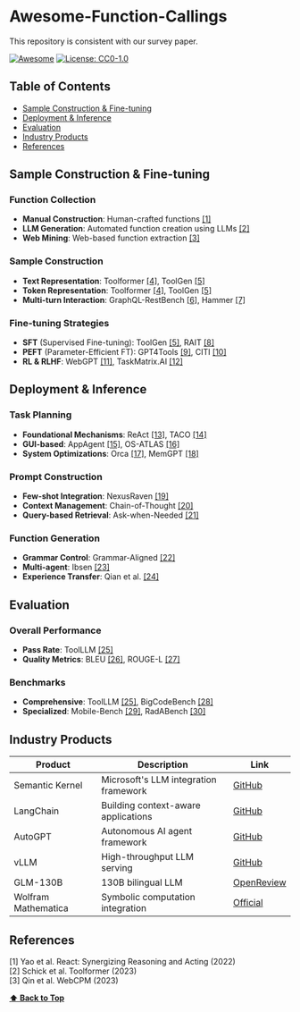 # Awesome-Function-Callings

This repository is consistent with our survey paper. 

[![Awesome](https://awesome.re/badge.svg)](https://github.com/sindresorhus/awesome)
[![License: CC0-1.0](https://img.shields.io/badge/License-CC0_1.0-lightgrey.svg)](https://creativecommons.org/publicdomain/zero/1.0/)

## Table of Contents

- [Sample Construction & Fine-tuning](#sample-construction--fine-tuning)
- [Deployment & Inference](#deployment--inference)
- [Evaluation](#evaluation)
- [Industry Products](#industry-products)
- [References](#references)

## Sample Construction & Fine-tuning

### Function Collection

- **Manual Construction**: Human-crafted functions [[1]](#1)
- **LLM Generation**: Automated function creation using LLMs [[2]](#2)
- **Web Mining**: Web-based function extraction [[3]](#3)

### Sample Construction

- **Text Representation**: Toolformer [[4]](#4), ToolGen [[5]](#5)
- **Token Representation**: Toolformer [[4]](#4), ToolGen [[5]](#5)
- **Multi-turn Interaction**: GraphQL-RestBench [[6]](#6), Hammer [[7]](#7)

### Fine-tuning Strategies

- **SFT** (Supervised Fine-tuning): ToolGen [[5]](#5), RAIT [[8]](#8)
- **PEFT** (Parameter-Efficient FT): GPT4Tools [[9]](#9), CITI [[10]](#10)
- **RL & RLHF**: WebGPT [[11]](#11), TaskMatrix.AI [[12]](#12)

## Deployment & Inference

### Task Planning

- **Foundational Mechanisms**: ReAct [[13]](#13), TACO [[14]](#14)
- **GUI-based**: AppAgent [[15]](#15), OS-ATLAS [[16]](#16)
- **System Optimizations**: Orca [[17]](#17), MemGPT [[18]](#18)

### Prompt Construction

- **Few-shot Integration**: NexusRaven [[19]](#19)
- **Context Management**: Chain-of-Thought [[20]](#20)
- **Query-based Retrieval**: Ask-when-Needed [[21]](#21)

### Function Generation

- **Grammar Control**: Grammar-Aligned [[22]](#22)
- **Multi-agent**: Ibsen [[23]](#23)
- **Experience Transfer**: Qian et al. [[24]](#24)

## Evaluation

### Overall Performance

- **Pass Rate**: ToolLLM [[25]](#25)
- **Quality Metrics**: BLEU [[26]](#26), ROUGE-L [[27]](#27)

### Benchmarks

- **Comprehensive**: ToolLLM [[25]](#25), BigCodeBench [[28]](#28)
- **Specialized**: Mobile-Bench [[29]](#29), RadABench [[30]](#30)

## Industry Products

| Product             | Description                           | Link                                                      |
| ------------------- | ------------------------------------- | --------------------------------------------------------- |
| Semantic Kernel     | Microsoft's LLM integration framework | [GitHub](https://github.com/microsoft/semantic-kernel)    |
| LangChain           | Building context-aware applications   | [GitHub](https://github.com/langchain-ai/langchain)       |
| AutoGPT             | Autonomous AI agent framework         | [GitHub](https://github.com/Significant-Gravitas/AutoGPT) |
| vLLM                | High-throughput LLM serving           | [GitHub](https://github.com/vllm-project/vllm)            |
| GLM-130B            | 130B bilingual LLM                    | [OpenReview](https://openreview.net/forum?id=-Aw0rrrPUF)  |
| Wolfram Mathematica | Symbolic computation integration      | [Official](https://www.wolfram.com/mathematica/)          |

## References

<a id="1">[1]</a> Yao et al. React: Synergizing Reasoning and Acting (2022)  
<a id="2">[2]</a> Schick et al. Toolformer (2023)  
<a id="3">[3]</a> Qin et al. WebCPM (2023)  

**[⬆ Back to Top](#awesome-function-callings)**
